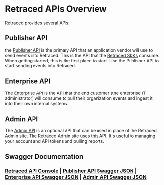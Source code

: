 # Retraced APIs Overview

Retraced provides several APIs:

## Publisher API

the [Publisher API](/docs/retraced/apis/publisher-api) is the primary API that an application vendor will use to send events into Retraced. This is the API that the [Retraced SDKs](/docs/retraced/sdks/available-sdks) consume. When getting started, this is the first place to start. Use the Publisher API to start sending events into Retraced.

## Enterprise API

The [Enterprise API](/docs/retraced/apis/enterprise-api) is the API that the end customer (the enterprise IT administrator) will consume to pull their organization events and ingest it into their own internal systems.

## Admin API

The [Admin API](/docs/retraced/apis/admin-api) is an optional API that can be used in place of the Retraced Admin site. The Retraced Admin site uses this API. It's useful to managing your account and API tokens and pulling reports.

## Swagger Documentation

### [Retraced API Console](https://retraced.readme.io) | [Publisher API Swagger JSON](http://localhost:3000/auditlog/publisher/v1/swagger.json) | [Enterprise API Swagger JSON](http://localhost:3000/auditlog/enterprise/v1/swagger.json) | [Admin API Swagger JSON](http://localhost:3000/auditlog/admin/v1/swagger.json)
